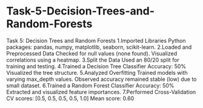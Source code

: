 # Task-5-Decision-Trees-and-Random-Forests
Task 5: Decision Trees and Random Forests
1.Imported Libraries
Python packages: pandas, numpy, matplotlib, seaborn, scikit-learn.
2.Loaded and Preprocessed Data
Checked for null values (none found).
Visualized correlations using a heatmap.
3.Split the Data
Used an 80/20 split for training and testing.
4.Trained a Decision Tree Classifier
Accuracy: 50%
Visualized the tree structure.
5.Analyzed Overfitting
Trained models with varying max_depth values.
Observed accuracy remained stable (low) due to small dataset.
6.Trained a Random Forest Classifier
Accuracy: 50%
Extracted and visualized feature importances.
7.Performed Cross-Validation
CV scores: [0.5, 0.5, 0.5, 0.5, 1.0]
Mean score: 0.60
